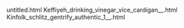 untitled.html
Keffiyeh_drinking_vinegar_vice_cardigan__.html
Kinfolk_schlitz_gentrify_authentic_1__.html
